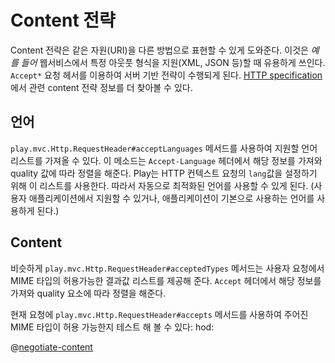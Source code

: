 <!--- Copyright (C) 2009-2015 Typesafe Inc. <http://www.typesafe.com> -->
# Content 전략

Content 전략은 같은 자원(URI)을 다른 방법으로 표현할 수 있게 도와준다. 이것은  *예를 들어* 웹서비스에서 특정 아웃풋 형식을 지원(XML, JSON 등)할 때 유용하게 쓰인다. `Accept*` 요청 헤서를 이용하여 서버 기반 전략이 수행되게 된다.  [HTTP specification](http://www.w3.org/Protocols/rfc2616/rfc2616-sec12.html)에서 관련 content 전략 정보를 더 찾아볼 수 있다.


## 언어

`play.mvc.Http.RequestHeader#acceptLanguages` 메서드를 사용하여 지원할 언어 리스트를 가져올 수 있다. 이 메소드는 `Accept-Language` 헤더에서 해당 정보를 가져와 quality 값에 따라 정렬을 해준다. Play는 HTTP 컨텍스트 요청의 `lang`값을 설정하기 위해 이 리스트를 사용한다. 따라서 자동으로 최적화된 언어를 사용할 수 있게 된다. (사용자 애플리케이션에서 지원할 수 있거나, 애플리케이션이 기본으로 사용하는 언어를 사용하게 된다.)


## Content

비슷하게 `play.mvc.Http.RequestHeader#acceptedTypes` 메서드는 사용자 요청에서 MIME 타입의 허용가능한 결과값 리스트를 제공해 준다. `Accept` 헤더에서 해당 정보를 가져와 quality 요소에 따라 정렬을 해준다.

현재 요청에 `play.mvc.Http.RequestHeader#accepts` 메서드를 사용하여 주어진 MIME 타입이 허용 가능한지 테스트 해 볼 수 있다: hod:

@[negotiate-content](code/javaguide/http/JavaContentNegotiation.java)
